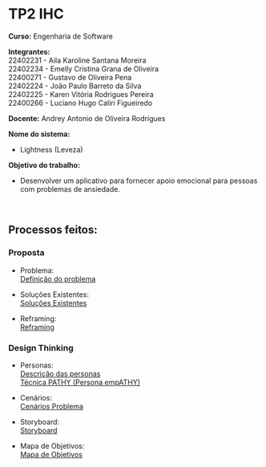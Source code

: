 # TP2 IHC

**Curso:** Engenharia de Software

**Integrantes:<br/>**
22402231 - Aila Karoline Santana Moreira     <br/>
22402234 - Emelly Cristina Grana de Oliveira <br/>
22400271 - Gustavo de Oliveira Pena          <br/>
22402224 - João Paulo Barreto da Silva       <br/>
22402225 - Karen Vitória Rodrigues Pereira   <br/>
22400266 - Luciano Hugo Caliri Figueiredo    <br/>

**Docente:** Andrey Antonio de Oliveira Rodrigues

**Nome do sistema:**
- Lightness (Leveza)<br/>

**Objetivo do trabalho:**
- Desenvolver um aplicativo para fornecer apoio emocional para pessoas com problemas de ansiedade.
<br>



## Processos feitos:<br/>

### Proposta<br/>
- Problema:<br/>
[Definição do problema](https://github.com/ailinha01/IHC-TRABALHO/blob/73b9217105c16a221e6b3b6a52ea7305d741940b/docs/1.%20Proposta/1.1%20Problemas.md)<br/>

- Soluções Existentes:<br/>
[Soluções Existentes](https://github.com/ailinha01/IHC-TRABALHO/blob/73b9217105c16a221e6b3b6a52ea7305d741940b/docs/1.%20Proposta/1.2%20Solu%C3%A7%C3%B5es_Existentes.md)<br/>

- Reframing:<br/>
[Reframing](https://github.com/ailinha01/IHC-TRABALHO/blob/73b9217105c16a221e6b3b6a52ea7305d741940b/docs/1.%20Proposta/1.3%20Reframing.md)<br/>

### Design Thinking
- Personas:<br/>
[Descrição das personas](https://github.com/ailinha01/IHC-TRABALHO/blob/73b9217105c16a221e6b3b6a52ea7305d741940b/docs/2.%20Design_Thinking/2.1%20Personas/2.1.1%20Personas_Descri%C3%A7%C3%A3o.md)<br/>
[Técnica PATHY (Persona empATHY)](https://github.com/ailinha01/IHC-TRABALHO/blob/73b9217105c16a221e6b3b6a52ea7305d741940b/docs/2.%20Design_Thinking/2.1%20Personas/Personas_T%C3%A9cnica_PATHY.md)<br/>

- Cenários:<br/>
[Cenários Problema](https://github.com/ailinha01/IHC-TRABALHO/blob/73b9217105c16a221e6b3b6a52ea7305d741940b/docs/2.%20Design_Thinking/2.2%20Cen%C3%A1rios_Problema.md)<br/>

- Storyboard:<br/>
[Storyboard](https://github.com/ailinha01/IHC-TRABALHO/blob/73b9217105c16a221e6b3b6a52ea7305d741940b/docs/2.%20Design_Thinking/2.3%20StoryBoard.md)<br/>

- Mapa de Objetivos:<br/>
[Mapa de Objetivos](https://github.com/ailinha01/IHC-TRABALHO/blob/7e6cf656feed3c36fdea7e1c1d8dba6a6d0e0ab8/docs/2.%20Design_Thinking/2.4%20Mapa_Objetivos.md)<br/>

